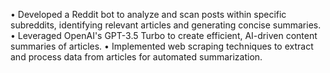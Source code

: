 •	Developed a Reddit bot to analyze and scan posts within specific subreddits, identifying relevant articles and generating concise summaries.
•	Leveraged OpenAI's GPT-3.5 Turbo to create efficient, AI-driven content summaries of articles.
•	Implemented web scraping techniques to extract and process data from articles for automated summarization.

